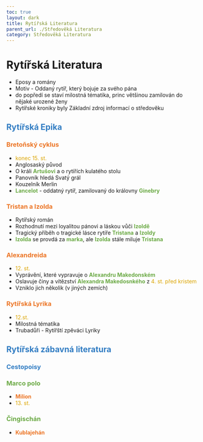 ```yaml
---
toc: true
layout: dark
title: Rytířská Literatura
parent_url: ./Středověká Literatura 
category: Středověká Literatura 
---
```


# Rytířská Literatura
* Eposy a romány 
* Motiv - Oddaný rytíř, který bojuje za svého pána
* do popředí se staví milostná tématika, princ většinou zamilován do nějaké urozené ženy
* Rytířské kroniky byly Základní zdroj informací o středověku

## <span style="color: #327DC3">**Rytířská Epika**</span>

### <span style="color: #EC7627">**Bretoňský cyklus**</span>
* <span style="color: #DBA400">konec 15. st.</span>
* Anglosaský původ
* O králi <span style="color: #6CAA46">**Artušovi**</span> a o rytířích kulatého stolu
* Panovník hledá Svatý grál
* Kouzelník Merlin
* <span style="color: #6CAA46">**Lancelot**</span> - oddatný rytíř, zamilovaný do královny <span style="color: #6CAA46">**Ginebry**</span>

### <span style="color: #EC7627">**Tristan a Izolda**</span>
* Rytířský román
* Rozhodnutí mezi loyalitou pánovi a láskou vůči <span style="color: #6CAA46">**Izoldě**</span>
* Tragický příběh o tragické lásce rytíře <span style="color: #6CAA46">**Tristana**</span> a <span style="color: #6CAA46">**Izoldy**</span>
* <span style="color: #6CAA46">**Izolda**</span> se provdá za <span style="color: #6CAA46">**marka**</span>, ale <span style="color: #6CAA46">**Izolda**</span> stále miluje <span style="color: #6CAA46">**Tristana**</span>

### <span style="color: #EC7627">**Alexandreida**</span>
* <span style="color: #DBA400">12. st.</span>
* Vyprávění, které vypravuje o <span style="color: #6CAA46">**Alexandru Makedonském**</span>
* Oslavuje činy a vítězství <span style="color: #6CAA46">**Alexandra Makedosnkého**</span> z <span style="color: #DBA400">4. st. před kristem</span>
* Vzniklo jich několik (v jiných zemích)

### <span style="color: #EC7627">**Rytířská Lyrika**</span>
* <span style="color: #DBA400">12.st. </span>
* Milostná tématika
* Trubadůři - Rytířští zpěváci Lyriky

##  <span style="color: #327DC3">**Rytířská zábavná literatura**</span>

###  <span style="color: #327DC3">**Cestopoisy**</span>

### <span style="color: #6CAA46">**Marco polo**</span>
  * <span style="color: #EC7627">**Milion**</span>
  * <span style="color: #DBA400">13. st.</span>

### <span style="color: #6CAA46">**Čingischán**</span>
* <span style="color: #EC7627">**Kublajehán**</span>
